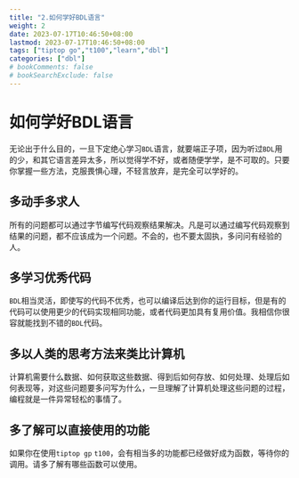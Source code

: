 ```yaml
---
title: "2.如何学好BDL语言"
weight: 2
date: 2023-07-17T10:46:50+08:00
lastmod: 2023-07-17T10:46:50+08:00
tags: ["tiptop go","t100","learn","dbl"]
categories: ["dbl"]
# bookComments: false
# bookSearchExclude: false
---
```


# 如何学好BDL语言

无论出于什么目的，一旦下定绝心学习`BDL`语言，就要端正子项，因为听过`BDL`用的少，和其它语言差异太多，所以觉得学不好，或者随便学学，是不可取的。只要你掌握一些方法，克服畏惧心理，不轻言放弃，是完全可以学好的。

## 多动手多求人

所有的问题都可以通过字节编写代码观察结果解决。凡是可以通过编写代码观察到结果的问题，都不应该成为一个问题。不会的，也不要太固执，多问问有经验的人。

## 多学习优秀代码

`BDL`相当灵活，即使写的代码不优秀，也可以编译后达到你的运行目标，但是有的代码可以使用更少的代码实现相同功能，或者代码更加具有复用价值。我相信你很容就能找到不错的`BDL`代码。

## 多以人类的思考方法来类比计算机

计算机需要什么数据、如何获取这些数据、得到后如何存放、如何处理、处理后如何表现等，对这些问题要多问写为什么，一旦理解了计算机处理这些问题的过程，编程就是一件异常轻松的事情了。

## 多了解可以直接使用的功能

如果你在使用`tiptop gp` `t100`，会有相当多的功能都已经做好成为函数，等待你的调用。请多了解有哪些函数可以使用。

